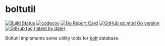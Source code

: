 # boltutil

[![Build Status](https://travis-ci.com/gochore/boltutil.svg?branch=master)](https://travis-ci.com/gochore/boltutil)
[![codecov](https://codecov.io/gh/gochore/boltutil/branch/master/graph/badge.svg)](https://codecov.io/gh/gochore/boltutil)
[![Go Report Card](https://goreportcard.com/badge/github.com/gochore/boltutil)](https://goreportcard.com/report/github.com/gochore/boltutil)
[![GitHub go.mod Go version](https://img.shields.io/github/go-mod/go-version/gochore/boltutil)](https://github.com/gochore/boltutil/blob/master/go.mod)
[![GitHub tag (latest by date)](https://img.shields.io/github/v/tag/gochore/boltutil)](https://github.com/gochore/boltutil/releases)

Boltutil implements some utility tools for [bolt](https://github.com/etcd-io/bbolt) database.
